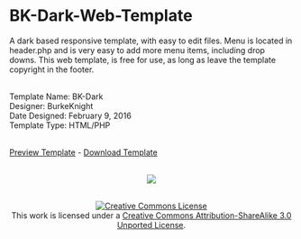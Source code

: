 # BK-Dark-Web-Template<br />
A dark based responsive template, with easy to edit files. Menu is located in header.php and is very easy to add more menu items, including drop downs. This web template, is free for use, as long as leave the template copyright in the footer.<br /><br />

Template Name: BK-Dark<br />
Designer: BurkeKnight<br />
Date Designed: February 9, 2016<br />
Template Type: HTML/PHP<br /><br />

<a href="http://www.burkeknight.com/demos/bkdark/" target="_blank">Preview Template</a> - <a href="https://github.com/BurkeKnight-Enterprises/BK-Dark-Web-Template/releases/download/1.0/BK-Dark-Web-Template_1_0.zip">Download Template</a><br /><br />

<div align="center"><img src="http://bkd.pw/bkt/BK_Dark.png" /><br /><br />

<a rel="license" href="http://creativecommons.org/licenses/by-sa/3.0/deed.en_US"><img alt="Creative Commons License" style="border-width:0" src="http://i.creativecommons.org/l/by-sa/3.0/88x31.png" /></a><br />This work is licensed under a <a rel="license" href="http://creativecommons.org/licenses/by-sa/3.0/deed.en_US">Creative Commons Attribution-ShareAlike 3.0 Unported License</a>.</div>


